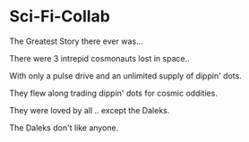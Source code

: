# Sci-Fi-Collab
The Greatest Story there ever was...

There were 3 intrepid cosmonauts lost in space..

With only a pulse drive and an unlimited supply of dippin' dots.

They flew along trading dippin' dots for cosmic oddities.

They were loved by all ..  except the Daleks. 

The Daleks don't like anyone.
